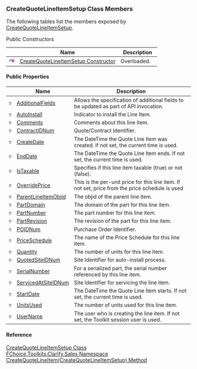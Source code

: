 ﻿### CreateQuoteLineItemSetup Class Members

The following tables list the members exposed by [CreateQuoteLineItemSetup](FChoice.Toolkits.Clarify~FChoice.Toolkits.Clarify.Sales.CreateQuoteLineItemSetup.md).

Public Constructors

|   | Name | Description |
| --- | --- | --- |
| ![Public Constructor](dotnetimages/publicConstructor.png) | [CreateQuoteLineItemSetup Constructor](FChoice.Toolkits.Clarify~FChoice.Toolkits.Clarify.Sales.CreateQuoteLineItemSetup~_ctor.md) | Overloaded.    |



#### Public Properties

|   | Name | Description |
| --- | --- | --- |
| ![Public Property](dotnetimages/publicProperty.png) | [AdditionalFields](FChoice.Toolkits.Clarify~FChoice.Toolkits.Clarify.Sales.CreateQuoteLineItemSetup~AdditionalFields.md) | Allows the specification of additional fields to be updated as part of API invocation.   |
| ![Public Property](dotnetimages/publicProperty.png) | [AutoInstall](FChoice.Toolkits.Clarify~FChoice.Toolkits.Clarify.Sales.CreateQuoteLineItemSetup~AutoInstall.md) | Indicator to install the Line Item.   |
| ![Public Property](dotnetimages/publicProperty.png) | [Comments](FChoice.Toolkits.Clarify~FChoice.Toolkits.Clarify.Sales.CreateQuoteLineItemSetup~Comments.md) | Comments about this line item.   |
| ![Public Property](dotnetimages/publicProperty.png) | [ContractIDNum](FChoice.Toolkits.Clarify~FChoice.Toolkits.Clarify.Sales.CreateQuoteLineItemSetup~ContractIDNum.md) | Quote/Contract Identifier.   |
| ![Public Property](dotnetimages/publicProperty.png) | [CreateDate](FChoice.Toolkits.Clarify~FChoice.Toolkits.Clarify.Sales.CreateQuoteLineItemSetup~CreateDate.md) | The DateTime the Quote Line Item was created. If not set, the current time is used.   |
| ![Public Property](dotnetimages/publicProperty.png) | [EndDate](FChoice.Toolkits.Clarify~FChoice.Toolkits.Clarify.Sales.CreateQuoteLineItemSetup~EndDate.md) | The DateTime the Quote Line Item ends. If not set, the current time is used.   |
| ![Public Property](dotnetimages/publicProperty.png) | [IsTaxable](FChoice.Toolkits.Clarify~FChoice.Toolkits.Clarify.Sales.CreateQuoteLineItemSetup~IsTaxable.md) | Specifies if this line item taxable (true) or not (false).   |
| ![Public Property](dotnetimages/publicProperty.png) | [OverridePrice](FChoice.Toolkits.Clarify~FChoice.Toolkits.Clarify.Sales.CreateQuoteLineItemSetup~OverridePrice.md) | This is the per-unit price for this line item. If not set, price from the price schedule is used   |
| ![Public Property](dotnetimages/publicProperty.png) | [ParentLineItemObjid](FChoice.Toolkits.Clarify~FChoice.Toolkits.Clarify.Sales.CreateQuoteLineItemSetup~ParentLineItemObjid.md) | The objid of the parent line item.   |
| ![Public Property](dotnetimages/publicProperty.png) | [PartDomain](FChoice.Toolkits.Clarify~FChoice.Toolkits.Clarify.Sales.CreateQuoteLineItemSetup~PartDomain.md) | The domain of the part for this line item.   |
| ![Public Property](dotnetimages/publicProperty.png) | [PartNumber](FChoice.Toolkits.Clarify~FChoice.Toolkits.Clarify.Sales.CreateQuoteLineItemSetup~PartNumber.md) | The part number for this line item.   |
| ![Public Property](dotnetimages/publicProperty.png) | [PartRevision](FChoice.Toolkits.Clarify~FChoice.Toolkits.Clarify.Sales.CreateQuoteLineItemSetup~PartRevision.md) | The revision of the part for this line item.   |
| ![Public Property](dotnetimages/publicProperty.png) | [POIDNum](FChoice.Toolkits.Clarify~FChoice.Toolkits.Clarify.Sales.CreateQuoteLineItemSetup~POIDNum.md) | Purchase Order Identifier.   |
| ![Public Property](dotnetimages/publicProperty.png) | [PriceSchedule](FChoice.Toolkits.Clarify~FChoice.Toolkits.Clarify.Sales.CreateQuoteLineItemSetup~PriceSchedule.md) | The name of the Price Schedule for this line item.   |
| ![Public Property](dotnetimages/publicProperty.png) | [Quantity](FChoice.Toolkits.Clarify~FChoice.Toolkits.Clarify.Sales.CreateQuoteLineItemSetup~Quantity.md) | The number of units for this line item.   |
| ![Public Property](dotnetimages/publicProperty.png) | [QuotedSiteIDNum](FChoice.Toolkits.Clarify~FChoice.Toolkits.Clarify.Sales.CreateQuoteLineItemSetup~QuotedSiteIDNum.md) | Site Identifier for auto-install process.   |
| ![Public Property](dotnetimages/publicProperty.png) | [SerialNumber](FChoice.Toolkits.Clarify~FChoice.Toolkits.Clarify.Sales.CreateQuoteLineItemSetup~SerialNumber.md) | For a serialized part, the serial number referenced by this line item.   |
| ![Public Property](dotnetimages/publicProperty.png) | [ServicedAtSiteIDNum](FChoice.Toolkits.Clarify~FChoice.Toolkits.Clarify.Sales.CreateQuoteLineItemSetup~ServicedAtSiteIDNum.md) | Site Identifier for servicing the line item.   |
| ![Public Property](dotnetimages/publicProperty.png) | [StartDate](FChoice.Toolkits.Clarify~FChoice.Toolkits.Clarify.Sales.CreateQuoteLineItemSetup~StartDate.md) | The DateTime the Quote Line Item starts. If not set, the current time is used.   |
| ![Public Property](dotnetimages/publicProperty.png) | [UnitsUsed](FChoice.Toolkits.Clarify~FChoice.Toolkits.Clarify.Sales.CreateQuoteLineItemSetup~UnitsUsed.md) | The number of units used for this line item.   |
| ![Public Property](dotnetimages/publicProperty.png) | [UserName](FChoice.Toolkits.Clarify~FChoice.Toolkits.Clarify.Sales.CreateQuoteLineItemSetup~UserName.md) | The user who is creating the line item. If not set, the Toolkit session user is used.   |





#### Reference

[CreateQuoteLineItemSetup Class](FChoice.Toolkits.Clarify~FChoice.Toolkits.Clarify.Sales.CreateQuoteLineItemSetup.md)  
[FChoice.Toolkits.Clarify.Sales Namespace](FChoice.Toolkits.Clarify~FChoice.Toolkits.Clarify.Sales_namespace.md)  
[CreateQuoteLineItem(CreateQuoteLineItemSetup) Method](FChoice.Toolkits.Clarify~FChoice.Toolkits.Clarify.Sales.SalesToolkit~CreateQuoteLineItem(CreateQuoteLineItemSetup).md)